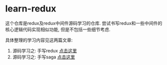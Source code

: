 # learn-redux

这个仓库是redux及redux中间件源码学习的仓库. 尝试书写redux和一些中间件的核心逻辑代码实现相似功能, 但是不包括一些细节考虑. 

具体整理的学习内容见这两篇文章:

1. 源码学习之: 手写redux [点击这里](https://www.jianshu.com/p/d08ce4af51cf)
2. 源码学习之: 手写saga  [点击这里](https://www.jianshu.com/p/3ae91fb8c45d)
